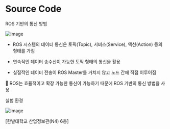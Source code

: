 # Source Code
ROS 기반의 통신 방법

![image](https://github.com/HBNU-SWUNIV/come-capstone23-drone-ing/assets/100181494/1f614705-c0ee-43ca-b167-ca7f3b9601e1)

  - ROS 시스템의 데이터 통신은 토픽(Topic), 서비스(Service), 액션(Action) 등의 형태를 가짐

  - 연속적인 데이터 송수신이 가능한 토픽 형태의 통신을 활용

  - 실질적인 데이터 전송이 ROS Master를 거치지 않고 노드 간에 직접 이루어짐

 ROS는 효율적이고 확장 가능한 통신이 가능하기 때문에 ROS 기반의 통신 방법을 사용

실험 환경

![image](https://github.com/HBNU-SWUNIV/come-capstone23-drone-ing/assets/100181494/dd0fb2eb-06f7-4650-8387-53f421ba10d5)

[한밭대학교 산업정보관(N4) 6층]
